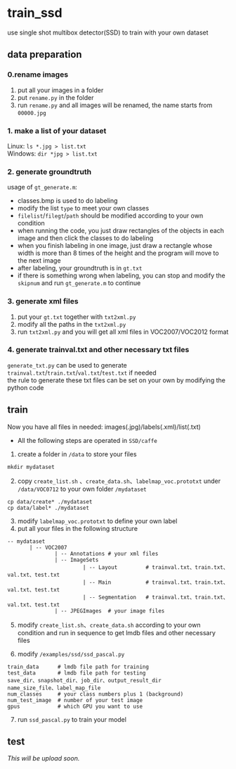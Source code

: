# train_ssd
use single shot multibox detector(SSD) to train with your own dataset

## data preparation

### 0.rename images
1. put all your images in a folder   
2. put `rename.py` in the folder   
3. run `rename.py` and all images will be renamed, the name starts from `00000.jpg` 

### 1. make a list of your dataset    
Linux: `ls *.jpg > list.txt`   
Windows: `dir *jpg > list.txt`   

### 2. generate groundtruth    
usage of `gt_generate.m`:   
* classes.bmp is used to do labeling   
* modify the list `type` to meet your own classes   
* `filelist`/`filegt`/`path` should be modified according to your own condition
* when running the code, you just draw rectangles of the objects in each image and then click the classes to do labeling
* when you finish labeling in one image, just draw a rectangle whose width is more than 8 times of the height and the program will move to the next image 
* after labeling, your groundtruth is in `gt.txt`
* if there is something wrong when labeling, you can stop and modify the `skipnum` and run `gt_generate.m` to continue

### 3. generate xml files
1. put your `gt.txt` together with `txt2xml.py`   
2. modify all the paths in the `txt2xml.py`
3. run `txt2xml.py` and you will get all xml files in VOC2007/VOC2012 format

### 4. generate trainval.txt and other necessary txt files
`generate_txt.py` can be used to generate `trainval.txt`/`train.txt`/`val.txt`/`test.txt` if needed    
the rule to generate these txt files can be set on your own by modifying the python code

## train
Now you have all files in needed: images(.jpg)/labels(.xml)/list(.txt)

* All the following steps are operated in `SSD/caffe`
1. create a folder in `/data` to store your files
```
mkdir mydataset
```
2. copy `create_list.sh` 、`create_data.sh`、`labelmap_voc.prototxt` under `/data/VOC0712` to your own folder `/mydataset`
```
cp data/create* ./mydataset
cp data/label* ./mydataset
```
3. modify `labelmap_voc.prototxt` to define your own label   
4. put all your files in the following structure
```
-- mydataset
       | -- VOC2007
               | -- Annotations # your xml files
               | -- ImageSets   
                        | -- Layout         # trainval.txt、train.txt、val.txt、test.txt
                        | -- Main           # trainval.txt、train.txt、val.txt、test.txt
                        | -- Segmentation   # trainval.txt、train.txt、val.txt、test.txt
               | -- JPEGImages  # your image files
```
5. modify `create_list.sh`、`create_data.sh` according to your own condition and run in sequence to get lmdb files and other necessary files   

6. modify `/examples/ssd/ssd_pascal.py`
```
train_data      # lmdb file path for training 
test_data       # lmdb file path for testing
save_dir、snapshot_dir、job_dir、output_result_dir
name_size_file、label_map_file
num_classes     # your class numbers plus 1 (background)
num_test_image  # number of your test image
gpus            # which GPU you want to use
```
7. run `ssd_pascal.py` to train your model

## test
*This will be upload soon.*
